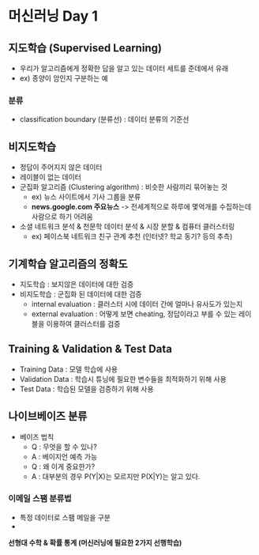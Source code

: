 # 머신러닝 Day 1

## 지도학습 (Supervised Learning)
- 우리가 알고리즘에게 정확한 답을 알고 있는 데이터 세트를 준데에서 유래
- ex) 종양이 암인지 구분하는 예

### 분류
- classification boundary (분류선) : 데이터 분류의 기준선

## 비지도학습
- 정답이 주어지지 않은 데이터
- 레이블이 없는 데이터
- 군집화 알고리즘 (Clustering algorithm) : 비슷한 사람끼리 묶어놓는 것
  - ex) 뉴스 사이트에서 기사 그룹을 분류
  - **news.google.com 주요뉴스** -> 전세계적으로 하루에 몇억개를 수집하는데 사람으로 하기 어려움
- 소셜 네트워크 분석 & 천문학 데이터 분석 & 시장 분할 & 컴퓨터 클러스터링
  - ex) 페이스북 네트워크 친구 관계 추천 (인터넷? 학교 동기? 등의 추측)

## 기계학습 알고리즘의 정확도
- 지도학습 : 보지않은 데이터에 대한 검증
- 비지도학습 : 군집화 된 데이터에 대한 검증
  - internal evaluation : 클러스터 시에 데이터 간에 얼마나 유사도가 있는지
  - external evaluation : 어떻게 보면 cheating, 정답이라고 부를 수 있는 레이블을 이용하여 클러스터를 검증

## Training & Validation & Test Data
- Training Data : 모델 학습에 사용
- Validation Data : 학습시 튜닝에 필요한 변수들을 최적화하기 위해 사용
- Test Data : 학습된 모델을 검증하기 위해 사용

## 나이브베이즈 분류
- 베이즈 법칙
  - Q : 무엇을 할 수 있나?
  - A : 베이지언 예측 가능
  - Q : 왜 이게 중요한가?
  - A : 대부분의 경우 P(Y|X)는 모르지만 P(X|Y)는 알고 있다.

### 이메일 스팸 분류법
- 특정 데이터로 스팸 메일을 구분
- 



**선형대 수학 & 확률 통계 (머신러닝에 필요한 2가지 선행학습)**
